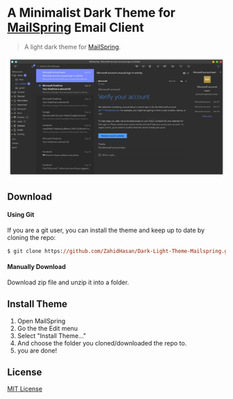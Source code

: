 # A Minimalist Dark Theme for [MailSpring](https://getmailspring.com) Email Client

> A light dark theme for [MailSpring](https://getmailspring.com).

![Screenshot](./screenshot.png)

## Download

#### Using Git

If you are a git user, you can install the theme and keep up to date by cloning the repo:
```ps
$ git clone https://github.com/ZahidHasan/Dark-Light-Theme-Mailspring.git
```
#### Manually Download

Download zip file and unzip it into a folder.

## Install Theme

1. Open MailSpring
2. Go the the Edit menu
3. Select "Install Theme..."
4. And choose the folder you cloned/downloaded the repo to.
5. you are done!



## License

[MIT License](./LICENSE)
